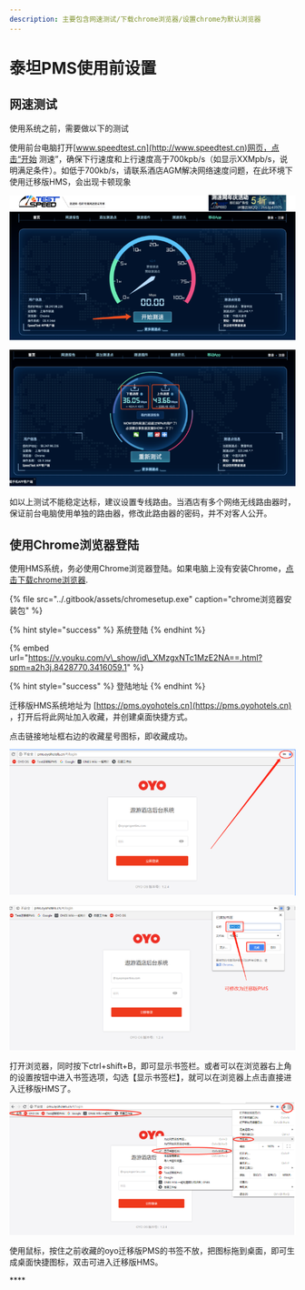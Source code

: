 ```yaml
---
description: 主要包含网速测试/下载chrome浏览器/设置chrome为默认浏览器
---
```


# 泰坦PMS使用前设置

## 网速测试

使用系统之前，需要做以下的测试

使用前台电脑打开[www.speedtest.cn](http://www.speedtest.cn)网页，点击“开始 测速”，确保下行速度和上行速度高于700kpb/s（如显示XXMpb/s，说明满足条件）。如低于700kb/s，请联系酒店AGM解决网络速度问题，在此环境下使用迁移版HMS，会出现卡顿现象

![&#x70B9;&#x51FB;&#x5F00;&#x59CB;&#x6D4B;&#x901F;&#x5F00;&#x59CB;&#x6D4B;&#x901F;](../.gitbook/assets/image%20%2824%29.png)

![&#x663E;&#x793A;&#x6D4B;&#x8BD5;&#x7ED3;&#x679C;&#xFF0C;&#x8D85;&#x8FC7;700kbp/s&#x5373;&#x5408;&#x683C;&#xFF0C;1Mb=1024Kb](../.gitbook/assets/image%20%2856%29.png)

如以上测试不能稳定达标，建议设置专线路由。当酒店有多个网络无线路由器时，保证前台电脑使用单独的路由器，修改此路由器的密码，并不对客人公开。

## 使用Chrome浏览器登陆

使用HMS系统，务必使用Chrome浏览器登陆。如果电脑上没有安装Chrome，[点击下载chrome浏览器](http://www.chromeliulanqi.com/).

{% file src="../.gitbook/assets/chromesetup.exe" caption="chrome浏览器安装包" %}

{% hint style="success" %}
系统登陆
{% endhint %}

{% embed url="https://v.youku.com/v\_show/id\_XMzgxNTc1MzE2NA==.html?spm=a2h3j.8428770.3416059.1" %}

 

{% hint style="success" %}
登陆地址
{% endhint %}

迁移版HMS系统地址为 [https://pms.oyohotels.cn](https://pms.oyohotels.cn) ，打开后将此网址加入收藏，并创建桌面快捷方式。

点击链接地址框右边的收藏星号图标，即收藏成功。

![&#x6DFB;&#x52A0;&#x6CF0;&#x5766;&#x7CFB;&#x7EDF;&#x4E3A;&#x6536;&#x85CF;](../.gitbook/assets/image%20%2869%29.png)

![&#x70B9;&#x51FB;&#x5B8C;&#x6210;&#x6536;&#x85CF;&#x6CF0;&#x5766;](../.gitbook/assets/image%20%2838%29.png)

打开浏览器，同时按下ctrl+shift+B，即可显示书签栏。或者可以在浏览器右上角的设置按钮中进入书签选项，勾选【显示书签栏】，就可以在浏览器上点击直接进入迁移版HMS了。

![&#x663E;&#x793A;&#x4E66;&#x7B7E;&#x680F;](../.gitbook/assets/image%20%284%29.png)

使用鼠标，按住之前收藏的oyo迁移版PMS的书签不放，把图标拖到桌面，即可生成桌面快捷图标，双击可进入迁移版HMS。

\*\*\*\*

